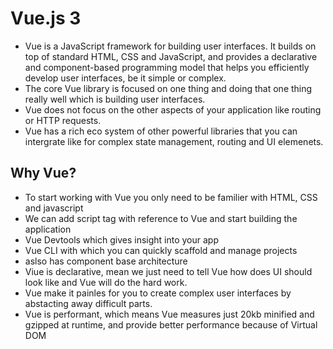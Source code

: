 # Vue.js 3
- Vue is a JavaScript framework for building user interfaces. It builds on top of standard HTML, CSS and JavaScript, and provides a declarative and component-based programming model that helps you efficiently develop user interfaces, be it simple or complex.
- The core Vue library is focused on one thing and doing that one thing really well which is building user interfaces.
- Vue does not focus on the other aspects of your application like routing or HTTP requests.
- Vue has a rich eco system of other powerful libraries that you can intergrate like for complex state management, routing and UI elemenets.

## Why Vue?
- To start working with Vue you only need to be familier with HTML, CSS and javascript
- We can add script tag with reference to Vue and start building the application
- Vue Devtools which gives insight into your app
- Vue CLI with which you can quickly scaffold and manage projects
- aslso has component base architecture
- Viue is declarative, mean we just need to tell Vue how does UI should look like and Vue will do the hard work.
- Vue make it painles for you to create complex user interfaces by abstacting away difficult parts.
- Vue is performant, which means  Vue measures just 20kb minified and gzipped at runtime, and provide better performance because of Virtual DOM
